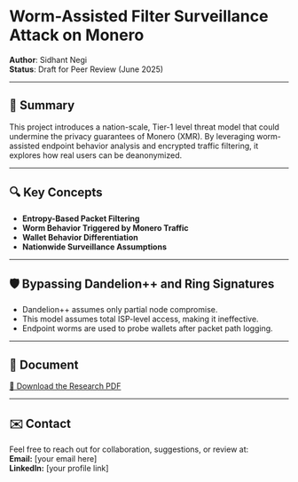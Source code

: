 # Worm-Assisted Filter Surveillance Attack on Monero

**Author**: Sidhant Negi  
**Status**: Draft for Peer Review (June 2025)

---

## 📌 Summary

This project introduces a nation-scale, Tier-1 level threat model that could undermine the privacy guarantees of Monero (XMR). By leveraging worm-assisted endpoint behavior analysis and encrypted traffic filtering, it explores how real users can be deanonymized.

---

## 🔍 Key Concepts

- **Entropy-Based Packet Filtering**
- **Worm Behavior Triggered by Monero Traffic**
- **Wallet Behavior Differentiation**
- **Nationwide Surveillance Assumptions**

---

## 🛡️ Bypassing Dandelion++ and Ring Signatures

- Dandelion++ assumes only partial node compromise.
- This model assumes total ISP-level access, making it ineffective.
- Endpoint worms are used to probe wallets after packet path logging.

---

## 🧪 Document

[📄 Download the Research PDF](Monero_Worm_Surveillance_Research_Portfolio.pdf)

---

## ✉️ Contact

Feel free to reach out for collaboration, suggestions, or review at:  
**Email:** [your email here]  
**LinkedIn:** [your profile link]
